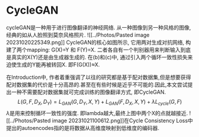 # CycleGAN
cycleGAN是一种用于进行图像翻译的神经网络.
从一种图像到另一种风格的图像, 经典的如从人脸照到莫奈风格照片.
![[../Photos/Pasted image 20231020225349.png]]
CycleGAN的核心如图所示, 它用两对生成对抗网络, 构建了两个mapping: G(X)=Y 和 F(Y)=X. 二者各自有一个判别器用来判断输入到底是真实的X(Y)还是由生成器生成的.
在(b)和(c)中, 通过引入两个循环一致性损失来迫使生成的Y能再被转回X. 即F(G(X))≈X.

在Introduction中, 作者着重强调了以往的研究都是基于配对数据集,但是想要获得配对数据集的代价是十分高昂的.甚至在有些时候是近乎不可能的.因此,本文尝试提出一种不需要配对数据集就可完成训练的图像翻译方式, 即CycleGAN.
$$L(G,F,D_X,D_Y)=L_{GAN}\left(G,D_Y,X,Y\right) + L_{GAN}\left(F,D_X,X,Y\right)+\lambda L_{cycle}\left(G,F\right)  $$
$\lambda$是用来控制循环一致性的强度. 即lambda越大,最终上图中两个X的点就越接近.
![[../Photos/Pasted image 20231021100612.png]]在Cycle Consistency Loss中提出的autoencodes指的是将数据从高维度映射到低维度的编码器.

